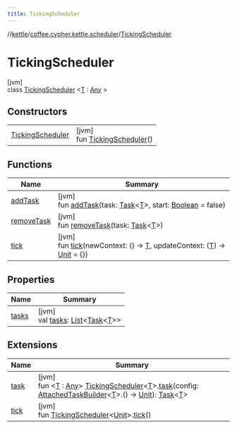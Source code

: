 ```yaml
---
title: TickingScheduler
---
```

//[kettle](../../../index.html)/[coffee.cypher.kettle.scheduler](../index.html)/[TickingScheduler](index.html)



# TickingScheduler



[jvm]\
class [TickingScheduler](index.html)
&lt;[T](index.html) : [Any](https://kotlinlang.org/api/latest/jvm/stdlib/kotlin/-any/index.html)
&gt;



## Constructors


| | |
|---|---|
| [TickingScheduler](-ticking-scheduler.html) | [jvm]<br>fun [TickingScheduler](-ticking-scheduler.html)() |


## Functions

| Name | Summary |
|---|---|
| [addTask](add-task.html) | [jvm]<br>fun [addTask](add-task.html)(task: [Task](../-task/index.html)&lt;[T](index.html)&gt;, start: [Boolean](https://kotlinlang.org/api/latest/jvm/stdlib/kotlin/-boolean/index.html) = false) |
| [removeTask](remove-task.html) | [jvm]<br>fun [removeTask](remove-task.html)(task: [Task](../-task/index.html)&lt;[T](index.html)&gt;) |
| [tick](tick.html) | [jvm]<br>fun [tick](tick.html)(newContext: () -&gt; [T](index.html), updateContext: ([T](index.html)) -&gt; [Unit](https://kotlinlang.org/api/latest/jvm/stdlib/kotlin/-unit/index.html) = {}) |


## Properties


| Name | Summary |
|---|---|
| [tasks](tasks.html) | [jvm]<br>val [tasks](tasks.html): [List](https://kotlinlang.org/api/latest/jvm/stdlib/kotlin.collections/-list/index.html)&lt;[Task](../-task/index.html)&lt;[T](index.html)&gt;&gt; |


## Extensions

| Name | Summary |
|---|---|
| [task](../task.html) | [jvm]<br>fun &lt;[T](../task.html) : [Any](https://kotlinlang.org/api/latest/jvm/stdlib/kotlin/-any/index.html)&gt; [TickingScheduler](index.html)&lt;[T](../task.html)&gt;.[task](../task.html)(config: [AttachedTaskBuilder](../-attached-task-builder/index.html)&lt;[T](../task.html)&gt;.() -&gt; [Unit](https://kotlinlang.org/api/latest/jvm/stdlib/kotlin/-unit/index.html)): [Task](../-task/index.html)&lt;[T](../task.html)&gt; |
| [tick](../tick.html) | [jvm]<br>fun [TickingScheduler](index.html)&lt;[Unit](https://kotlinlang.org/api/latest/jvm/stdlib/kotlin/-unit/index.html)&gt;.[tick](../tick.html)() |


